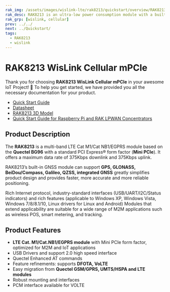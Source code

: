 ```yaml
---
rak_img: /assets/images/wislink-lte/rak8213/quickstart/overview/RAK8213_home.png
rak_desc: RAK8213 is an ultra-low power consumption module with a built-in GNSS module that provides faster, more accurate, and more reliable positioning. It is suitable for a wide range of M2M applications such as smart metering and tracking.
rak_grp: [wislink, cellular]
prev: ../../
next: ../Quickstart/
tags:
  - RAK8213
  - wislink
---
```


# RAK8213 WisLink Cellular mPCIe

Thank you for choosing **RAK8213 WisLink Cellular mPCIe** in your awesome IoT Project! 🎉 To help you get started, we have provided you all the necessary documentation for your product.

* [Quick Start Guide](../Quickstart/)
* [Datasheet](../Datasheet/)
* [RAK8213 3D Model](https://downloads.rakwireless.com/3D_File/WisLink/PWB-RAK8213.stp)
* [Quick Start Guide for Raspberry Pi and RAK LPWAN Concentrators](https://docs.rakwireless.com/Knowledge-Hub/Learn/Raspberry-Pi-and-RAK-LPWAN-Concentrators/)

<!-- <rk-img
  src="/assets/images/wislink-lte/rak8213/datasheet/wgohpslr9gz7vggih3uh.png"
  width="30%"
  caption="RAK8213 WisLink Cellular mPCIe"
/> -->

## Product Description

The **RAK8213** is a multi-band LTE Cat M1/Cat NB1/EGPRS module based on the **Quectel BG96** with a standard PCI Express® form factor (**Mini PCIe**). It offers a maximum data rate of 375Kbps downlink and 375Kbps uplink.

RAK8213’s built-in GNSS module can support **GPS, GLONASS, BeiDou/Compass, Galileo, QZSS, integrated GNSS** greatly simplifies product design and provides faster, more accurate and more reliable positioning.

Rich Internet protocol, industry-standard interfaces (USB/UART/I2C/Status indicators) and rich features (applicable to Windows XP, Windows Vista, Windows 7/8/8.1/10, Linux drivers for Linux and Android) Modules that extend applicability are suitable for a wide range of M2M applications such as wireless POS, smart metering, and tracking.
<!-- 
<rk-btn
  src="../Quickstart/"
  label="Get Started with RAK8213 WisLink Cellular mPCIe"
/> -->

## Product Features

- **LTE Cat. M1/Cat.NB1/EGPRS module** with Mini PCIe form factor, optimized for M2M and IoT applications
- USB Drivers and support 2.0 high speed interface
- Quectel Enhanced AT commands
- Feature refinements: supports **DFOTA, VoLTE**
- Easy migration from **Quectel GSM/GPRS, UMTS/HSPA and LTE modules**
- Robust mounting and interfaces
- PCM interface available for VOLTE